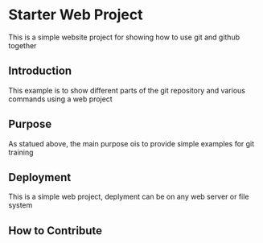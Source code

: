 # Starter Web Project

This is a simple website project for showing how to use git and github together

## Introduction

This example is to show different parts of the git repository and various commands using a web project

## Purpose

As statued above, the main purpose ois to provide simple examples for git training

## Deployment

This is a simple web project, deplyment can be on any web server or file system

## How to Contribute


